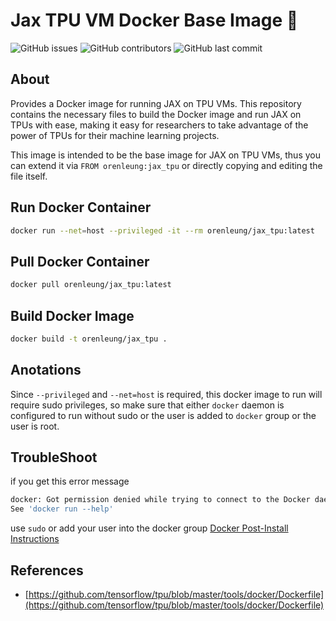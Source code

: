 # Jax TPU VM Docker Base Image 🚀
![GitHub issues](https://img.shields.io/github/issues/OrenLeung/jax_tpu_docker)
![GitHub contributors](https://img.shields.io/github/contributors/OrenLeung/jax_tpu_docker)
![GitHub last commit](https://img.shields.io/github/last-commit/OrenLeung/jax_tpu_docker)

## About
Provides a Docker image for running JAX on TPU VMs. This repository contains the necessary files to build the Docker image and run JAX on TPUs with ease, making it easy for researchers to take advantage of the power of TPUs for their machine learning projects.

This image is intended to be the base image for JAX on TPU VMs, thus you can extend it via `FROM orenleung:jax_tpu` or directly copying and editing the file itself.

## Run Docker Container
```bash
docker run --net=host --privileged -it --rm orenleung/jax_tpu:latest
```

## Pull Docker Container
```bash
docker pull orenleung/jax_tpu:latest
```

## Build Docker Image
```bash
docker build -t orenleung/jax_tpu .
```

## Anotations
Since `--privileged` and `--net=host` is required, this docker image to run will require sudo privileges, so make sure that either `docker` daemon is configured to run without sudo or the user is added to `docker` group or the user is root.

## TroubleShoot
if you get this error message
```bash
docker: Got permission denied while trying to connect to the Docker daemon socket at unix:///var/run/docker.sock: Post "http://%2Fvar%2Frun%2Fdocker.sock/v1.24/containers/create": dial unix /var/run/docker.sock: connect: permission denied.
See 'docker run --help'
```
use `sudo` or add your user into the docker group [Docker Post-Install Instructions](https://docs.docker.com/engine/install/linux-postinstall/)


## References
- [https://github.com/tensorflow/tpu/blob/master/tools/docker/Dockerfile](https://github.com/tensorflow/tpu/blob/master/tools/docker/Dockerfile)
